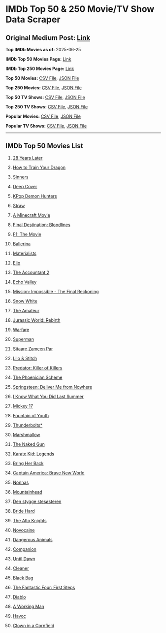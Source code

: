 # IMDb Top 50 & 250 Movie/TV Show Data Scraper

## Original Medium Post: [Link](https://medium.com/@nishantsahoo/which-movie-should-i-watch-5c83a3c0f5b1)

**Top IMDb Movies as of:** 2025-06-25

**IMDb Top 50 Movies Page:** [Link](https://www.imdb.com/search/title/?title_type=feature&release_date=2025-01-01,2025-12-31)

**IMDb Top 250 Movies Page:** [Link](https://www.imdb.com/chart/top/)

**Top 50 Movies:** [CSV File](/data/top50/movies.csv), [JSON File](/data/top50/movies.json)

**Top 250 Movies:** [CSV File](/data/top250/movies.csv), [JSON File](/data/top250/movies.json)

**Top 50 TV Shows:** [CSV File](/data/top50/shows.csv), [JSON File](/data/top50/shows.json)

**Top 250 TV Shows:** [CSV File](/data/top250/shows.csv), [JSON File](/data/top250/shows.json)

**Popular Movies:** [CSV File](/data/popular/movies.csv), [JSON File](/data/popular/movies.json)

**Popular TV Shows:** [CSV File](/data/popular/shows.csv), [JSON File](/data/popular/shows.json)

---

## IMDb Top 50 Movies List

1. [28 Years Later](https://www.imdb.com/title/tt10548174/)

2. [How to Train Your Dragon](https://www.imdb.com/title/tt26743210/)

3. [Sinners](https://www.imdb.com/title/tt31193180/)

4. [Deep Cover](https://www.imdb.com/title/tt31121295/)

5. [KPop Demon Hunters](https://www.imdb.com/title/tt14205554/)

6. [Straw](https://www.imdb.com/title/tt32550101/)

7. [A Minecraft Movie](https://www.imdb.com/title/tt3566834/)

8. [Final Destination: Bloodlines](https://www.imdb.com/title/tt9619824/)

9. [F1: The Movie](https://www.imdb.com/title/tt16311594/)

10. [Ballerina](https://www.imdb.com/title/tt7181546/)

11. [Materialists](https://www.imdb.com/title/tt30253473/)

12. [Elio](https://www.imdb.com/title/tt4900148/)

13. [The Accountant 2](https://www.imdb.com/title/tt7068946/)

14. [Echo Valley](https://www.imdb.com/title/tt27052633/)

15. [Mission: Impossible - The Final Reckoning](https://www.imdb.com/title/tt9603208/)

16. [Snow White](https://www.imdb.com/title/tt6208148/)

17. [The Amateur](https://www.imdb.com/title/tt0899043/)

18. [Jurassic World: Rebirth](https://www.imdb.com/title/tt31036941/)

19. [Warfare](https://www.imdb.com/title/tt31434639/)

20. [Superman](https://www.imdb.com/title/tt5950044/)

21. [Sitaare Zameen Par](https://www.imdb.com/title/tt29471573/)

22. [Lilo & Stitch](https://www.imdb.com/title/tt11655566/)

23. [Predator: Killer of Killers](https://www.imdb.com/title/tt36463894/)

24. [The Phoenician Scheme](https://www.imdb.com/title/tt30840798/)

25. [Springsteen: Deliver Me from Nowhere](https://www.imdb.com/title/tt31923069/)

26. [I Know What You Did Last Summer](https://www.imdb.com/title/tt4045450/)

27. [Mickey 17](https://www.imdb.com/title/tt12299608/)

28. [Fountain of Youth](https://www.imdb.com/title/tt27075958/)

29. [Thunderbolts\*](https://www.imdb.com/title/tt20969586/)

30. [Marshmallow](https://www.imdb.com/title/tt15220066/)

31. [The Naked Gun](https://www.imdb.com/title/tt3402138/)

32. [Karate Kid: Legends](https://www.imdb.com/title/tt1674782/)

33. [Bring Her Back](https://www.imdb.com/title/tt32246771/)

34. [Captain America: Brave New World](https://www.imdb.com/title/tt14513804/)

35. [Nonnas](https://www.imdb.com/title/tt28309594/)

36. [Mountainhead](https://www.imdb.com/title/tt35396529/)

37. [Den stygge stesøsteren](https://www.imdb.com/title/tt29344903/)

38. [Bride Hard](https://www.imdb.com/title/tt21317634/)

39. [The Alto Knights](https://www.imdb.com/title/tt21815562/)

40. [Novocaine](https://www.imdb.com/title/tt29603959/)

41. [Dangerous Animals](https://www.imdb.com/title/tt32299316/)

42. [Companion](https://www.imdb.com/title/tt26584495/)

43. [Until Dawn](https://www.imdb.com/title/tt30955489/)

44. [Cleaner](https://www.imdb.com/title/tt27812086/)

45. [Black Bag](https://www.imdb.com/title/tt30988739/)

46. [The Fantastic Four: First Steps](https://www.imdb.com/title/tt10676052/)

47. [Diablo](https://www.imdb.com/title/tt27757546/)

48. [A Working Man](https://www.imdb.com/title/tt9150192/)

49. [Havoc](https://www.imdb.com/title/tt14123284/)

50. [Clown in a Cornfield](https://www.imdb.com/title/tt23060698/)

